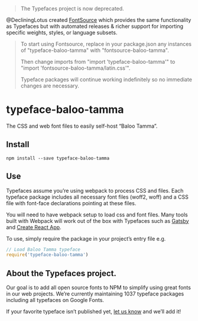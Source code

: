 >The Typefaces project is now deprecated.

@DecliningLotus created
[FontSource](https://github.com/fontsource/fontsource) which provides the
same functionality as Typefaces but with automated releases & richer
support for importing specific weights, styles, or language subsets.
>
>To start using Fontsource, replace in your package.json any instances of
"typeface-baloo-tamma" with "fontsource-baloo-tamma".
>
> Then change imports from "import 'typeface-baloo-tamma'" to "import 'fontsource-baloo-tamma/latin.css'".
>
>Typeface packages will continue working indefinitely so no immediate
>changes are necessary.

# typeface-baloo-tamma

The CSS and web font files to easily self-host “Baloo Tamma”.

## Install

`npm install --save typeface-baloo-tamma`

## Use

Typefaces assume you’re using webpack to process CSS and files. Each typeface
package includes all necessary font files (woff2, woff) and a CSS file with
font-face declarations pointing at these files.

You will need to have webpack setup to load css and font files. Many tools built
with Webpack will work out of the box with Typefaces such as [Gatsby](https://github.com/gatsbyjs/gatsby)
and [Create React App](https://github.com/facebookincubator/create-react-app).

To use, simply require the package in your project’s entry file e.g.

```javascript
// Load Baloo Tamma typeface
require('typeface-baloo-tamma')
```

## About the Typefaces project.

Our goal is to add all open source fonts to NPM to simplify using great fonts in
our web projects. We’re currently maintaining 1037 typeface packages
including all typefaces on Google Fonts.

If your favorite typeface isn’t published yet, [let us know](https://github.com/KyleAMathews/typefaces)
and we’ll add it!
